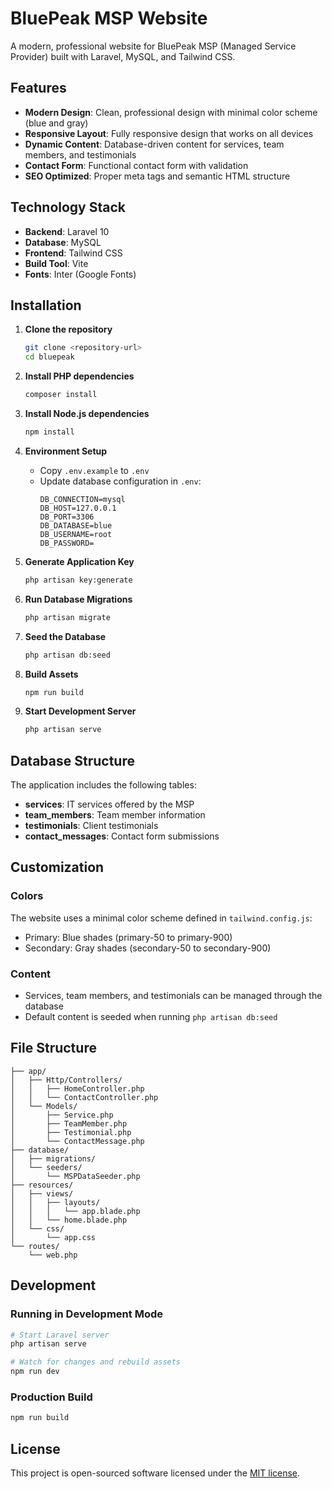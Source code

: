 # BluePeak MSP Website

A modern, professional website for BluePeak MSP (Managed Service Provider) built with Laravel, MySQL, and Tailwind CSS.

## Features

- **Modern Design**: Clean, professional design with minimal color scheme (blue and gray)
- **Responsive Layout**: Fully responsive design that works on all devices
- **Dynamic Content**: Database-driven content for services, team members, and testimonials
- **Contact Form**: Functional contact form with validation
- **SEO Optimized**: Proper meta tags and semantic HTML structure

## Technology Stack

- **Backend**: Laravel 10
- **Database**: MySQL
- **Frontend**: Tailwind CSS
- **Build Tool**: Vite
- **Fonts**: Inter (Google Fonts)

## Installation

1. **Clone the repository**
   ```bash
   git clone <repository-url>
   cd bluepeak
   ```

2. **Install PHP dependencies**
   ```bash
   composer install
   ```

3. **Install Node.js dependencies**
   ```bash
   npm install
   ```

4. **Environment Setup**
   - Copy `.env.example` to `.env`
   - Update database configuration in `.env`:
     ```
     DB_CONNECTION=mysql
     DB_HOST=127.0.0.1
     DB_PORT=3306
     DB_DATABASE=blue
     DB_USERNAME=root
     DB_PASSWORD=
     ```

5. **Generate Application Key**
   ```bash
   php artisan key:generate
   ```

6. **Run Database Migrations**
   ```bash
   php artisan migrate
   ```

7. **Seed the Database**
   ```bash
   php artisan db:seed
   ```

8. **Build Assets**
   ```bash
   npm run build
   ```

9. **Start Development Server**
   ```bash
   php artisan serve
   ```

## Database Structure

The application includes the following tables:

- **services**: IT services offered by the MSP
- **team_members**: Team member information
- **testimonials**: Client testimonials
- **contact_messages**: Contact form submissions

## Customization

### Colors
The website uses a minimal color scheme defined in `tailwind.config.js`:
- Primary: Blue shades (primary-50 to primary-900)
- Secondary: Gray shades (secondary-50 to secondary-900)

### Content
- Services, team members, and testimonials can be managed through the database
- Default content is seeded when running `php artisan db:seed`

## File Structure

```
├── app/
│   ├── Http/Controllers/
│   │   ├── HomeController.php
│   │   └── ContactController.php
│   └── Models/
│       ├── Service.php
│       ├── TeamMember.php
│       ├── Testimonial.php
│       └── ContactMessage.php
├── database/
│   ├── migrations/
│   └── seeders/
│       └── MSPDataSeeder.php
├── resources/
│   ├── views/
│   │   ├── layouts/
│   │   │   └── app.blade.php
│   │   └── home.blade.php
│   └── css/
│       └── app.css
└── routes/
    └── web.php
```

## Development

### Running in Development Mode
```bash
# Start Laravel server
php artisan serve

# Watch for changes and rebuild assets
npm run dev
```

### Production Build
```bash
npm run build
```

## License

This project is open-sourced software licensed under the [MIT license](https://opensource.org/licenses/MIT).